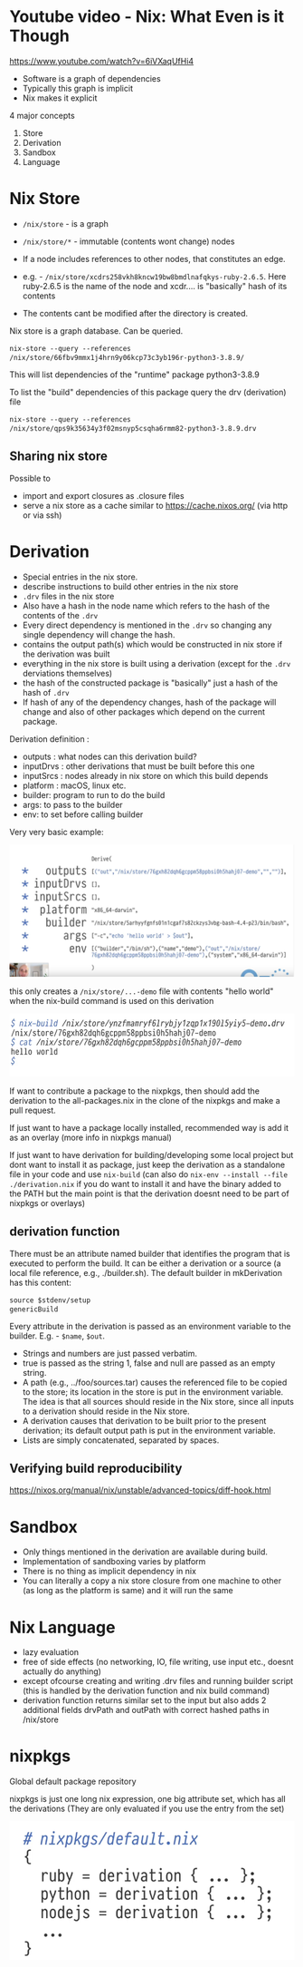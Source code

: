 # Youtube video - Nix: What Even is it Though

https://www.youtube.com/watch?v=6iVXaqUfHi4

 - Software is a graph of dependencies
 - Typically this graph is implicit
 - Nix makes it explicit

4 major concepts

1. Store
2. Derivation
3. Sandbox
4. Language

# Nix Store

- `/nix/store` - is a graph
- `/nix/store/*` - immutable (contents wont change) nodes
- If a node includes references to other nodes, that constitutes an edge.

- e.g. - `/nix/store/xcdrs258vkh8kncw19bw8bmdlnafqkys-ruby-2.6.5`. Here
ruby-2.6.5 is the name of the node and
xcdr.... is "basically" hash of its contents

- The contents cant be modified after the directory is created.

Nix store is a graph database. Can be queried.

```
nix-store --query --references /nix/store/66fbv9mmx1j4hrn9y06kcp73c3yb196r-python3-3.8.9/
```

This will list dependencies of the "runtime" package python3-3.8.9 

To list the "build" dependencies of this package query the drv (derivation) file

```
nix-store --query --references /nix/store/qps9k35634y3f02msnyp5csqha6rmm82-python3-3.8.9.drv
```

## Sharing nix store

Possible to 
- import and export closures as .closure files
- serve a nix store as a cache similar to https://cache.nixos.org/ (via http or via ssh)

# Derivation

- Special entries in the nix store.
- describe instructions to build other entries in the nix store
- `.drv` files in the nix store
- Also have a hash in the node name which refers to the hash of the contents of the `.drv`
- Every direct dependency is mentioned in the `.drv` so changing any single dependency will change the hash.
- contains the output path(s) which would be constructed in nix store if the derivation was built
- everything in the nix store is built using a derivation (except for the `.drv` derviations themselves)
- the hash of the constructed package is "basically" just a hash of the hash of `.drv`
- If hash of any of the dependency changes, hash of the package will change and also of other packages which depend on the current package.

Derivation definition :

- outputs : what nodes can this derivation build?
- inputDrvs : other derivations that must be built before this one
- inputSrcs : nodes already in nix store on which this build depends
- platform : macOS, linux etc.
- builder: program to run to do the build
- args: to pass to the builder
- env: to set before calling builder

Very very basic example:

![](derivation_example.png)

this only creates a `/nix/store/...-demo` file with contents "hello world" when the nix-build command is used on this derivation

![](derivation_out.png)


If want to contribute a package to the nixpkgs, then should add the derivation to the all-packages.nix in the clone of the nixpkgs and make a pull request.

If just want to have a package locally installed, recommended way is add it as an overlay (more info in nixpkgs manual)

If just want to have derivation for building/developing some local project but dont want to install it as package, just keep the derivation as a standalone file in your code and use `nix-build` (can also do `nix-env --install --file ./derivation.nix` if you do want to install it and have the binary added to the PATH but the main point is that the derivation doesnt need to be part of nixpkgs or overlays)

## derivation function

There must be an attribute named builder that identifies the program that is executed to perform the build. It can be either a derivation or a source (a local file reference, e.g., ./builder.sh). The default builder in mkDerivation has this content:

```
source $stdenv/setup
genericBuild
```

Every attribute in the derivation is passed as an environment variable to the builder. E.g. - `$name`, `$out`.
 - Strings and numbers are just passed verbatim.
 - true is passed as the string 1, false and null are passed as an empty string.
 - A path (e.g., ../foo/sources.tar) causes the referenced file to be copied to the store; its location in the store is put in the environment variable. The idea is that all sources should reside in the Nix store, since all inputs to a derivation should reside in the Nix store.
 - A derivation causes that derivation to be built prior to the present derivation; its default output path is put in the environment variable.
 - Lists are simply concatenated, separated by spaces.

## Verifying build reproducibility

https://nixos.org/manual/nix/unstable/advanced-topics/diff-hook.html
# Sandbox

- Only things mentioned in the derivation are available during build.
- Implementation of sandboxing varies by platform
- There is no thing as implicit dependency in nix
- You can literally a copy a nix store closure from one machine to other (as long as the platform is same) and it will run the same

# Nix Language

 - lazy evaluation
 - free of side effects (no networking, IO, file writing, use input etc., doesnt actually do anything)
 - except ofcourse creating and writing .drv files and running builder script (this is handled by the derivation function and nix build command)
 - derivation function returns similar set to the input but also adds 2 additional fields drvPath and outPath with correct hashed paths in /nix/store

# nixpkgs

Global default package repository

nixpkgs is just one long nix expression, one big attribute set, which has all the derivations (They are only evaluated if you use the entry from the set)

![](nixpkgs.png)

